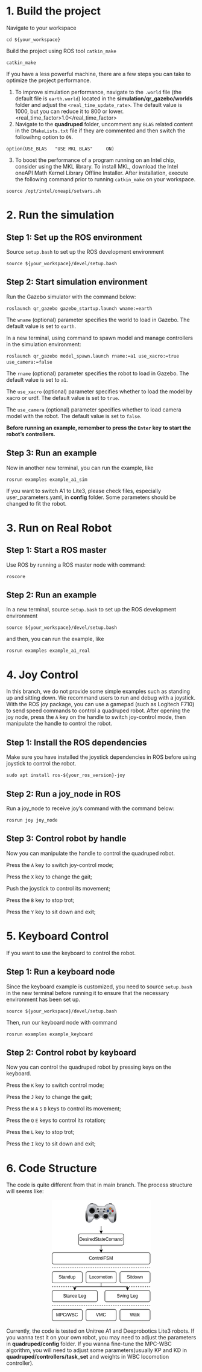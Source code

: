 # 1. Build the project

Navigate to your workspace
```
cd ${your_workspace}
```
Build the project using ROS tool `catkin_make` 
```
catkin_make
```
If you have a less powerful machine, there are a few steps you can take to optimize the project performance.
1. To improve simulation performance, navigate to the `.world` file (the default file is `earth.world`) located in the **simulation/qr_gazebo/worlds** folder and adjust the `<real_time_update_rate>`. The default value is 1000, but you can reduce it to 800 or lower. <real_time_factor>1.0</real_time_factor>
2. Navigate to the **quadruped** folder, uncomment any `BLAS` related content in the `CMakeLists.txt` file if they are commented and then switch the followihng option to `ON`. 
```
option(USE_BLAS   "USE MKL BLAS"     ON)
```
3. To boost the performance of a program running on an Intel chip, consider using the MKL library. To install MKL, download the Intel oneAPI Math Kernel Library Offline Installer. After installation, execute the following command prior to running `catkin_make` on your workspace.
```
source /opt/intel/oneapi/setvars.sh
```

# 2. Run the simulation

## Step 1: Set up the ROS environment
Source `setup.bash` to set up the ROS development environment
```
source ${your_workspace}/devel/setup.bash
```

## Step 2: Start simulation environment
Run the Gazebo simulator with the command below:
```
roslaunch qr_gazebo gazebo_startup.launch wname:=earth
```
The `wname` (optional) parameter specifies the world to load in Gazebo. The default value is set to `earth`.

In a new terminal, using command to spawn model and manage controllers in the simulation environment:
```
roslaunch qr_gazebo model_spawn.launch rname:=a1 use_xacro:=true use_camera:=false
```
The `rname` (optional) parameter specifies the robot to load in Gazebo. The default value is set to `a1`.

The `use_xacro` (optional) parameter specifies whether to load the model by xacro or urdf. The default value is set to `true`.

The `use_camera` (optional) parameter specifies whether to load camera model with the robot. The default value is set to `false`.

**Before running an example, remember to press the `Enter` key to start the robot’s controllers.**

## Step 3: Run an example
Now in another new terminal, you can run the example, like
```
rosrun examples example_a1_sim
```
If you want to switch A1 to Lite3, please check files, especially user_parameters.yaml,  in **config**  folder. Some parameters should be changed to fit the robot.

# 3. Run on Real Robot

## Step 1: Start a ROS master
Use ROS by running a ROS master node with command:
```
roscore
```

## Step 2: Run an example
In a new terminal, source `setup.bash` to set up the ROS development environment
```
source ${your_workspace}/devel/setup.bash
```
and then, you can run the example, like
```
rosrun examples example_a1_real
```

# 4. Joy Control

In this branch, we do not provide some simple examples such as standing up and sitting down. We recommand users to run and debug with a joystick. With the ROS joy package, you can use a gamepad (such as Logitech F710) to send speed commands to control a quadruped robot. After opening the joy node, press the `A` key on the handle to switch joy-control mode, then manipulate the handle to control the robot.

## Step 1: Install the ROS dependencies
Make sure you have installed the joystick dependencies in ROS before using joystick to control the robot.
```
sudo apt install ros-${your_ros_version}-joy
```

## Step 2: Run a joy_node in ROS
Run a joy_node to receive joy’s command with the command below:
```
rosrun joy joy_node
```

## Step 3: Control robot by handle
Now you can manipulate the handle to control the quadruped robot.

Press the `A` key to switch joy-control mode;

Press the `X` key to change the gait;

Push the joystick to control its movement;

Press the `B` key to stop trot;

Press the `Y` key to sit down and exit;

# 5. Keyboard Control

If you want to use the keyboard to control the robot.

## Step 1: Run a keyboard node
Since the keyboard example is customized, you need to source `setup.bash` in the new terminal before running it to ensure that the necessary environment has been set up.
```
source ${your_workspace}/devel/setup.bash
```
Then, run our keyboard node with command
```
rosrun examples example_keyboard
```

## Step 2: Control robot by keyboard
Now you can control the quadruped robot by pressing keys on the keyboard.

Press the `K` key to switch control mode;

Press the `J` key to change the gait;

Press the `W` `A` `S` `D` keys to control its movement;

Press the `Q` `E` keys to control its rotation;

Press the `L` key to stop trot;

Press the `I` key to sit down and exit;

# 6. Code Structure

The code is quite different from that in main branch. The process structure will seems like:

<div align="center">
    <img src="./img/mpc-wbc process diagram.png">
</div>

Currently, the code is tested on Unitree A1 and Deeprobotics Lite3 robots. If you wanna test it on your own robot, you may need to adjust the parameters in **quadruped/config** folder. If you wanna fine-tune the MPC-WBC algorithm, you will need to adjust some parameters(usually KP and KD in **quadruped/controllers/task_set** and weights in WBC locomotion controller).

